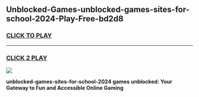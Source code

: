 
## Unblocked-Games-unblocked-games-sites-for-school-2024-Play-Free-bd2d8
<h3>
<a href="https://premium76.site?title=unblocked-games-sites-for-school-2024&ref=22A">CLICK TO PLAY</a></h3>
<hr>

<h3>
<a href="https://premium76.site?title=unblocked-games-sites-for-school-2024&ref=22A">CLICK 2 PLAY</a>
  
</h3>

<a href="https://premium76.site?title=unblocked-games-sites-for-school-2024&ref=22A"><img src="https://clearcache.store/games.png"></a>


**unblocked-games-sites-for-school-2024 games unblocked: Your Gateway to Fun and Accessible Online Gaming**
